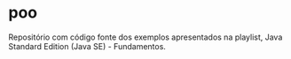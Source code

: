 # poo
Repositório com código fonte dos exemplos apresentados na playlist, Java Standard Edition (Java SE) - Fundamentos.
